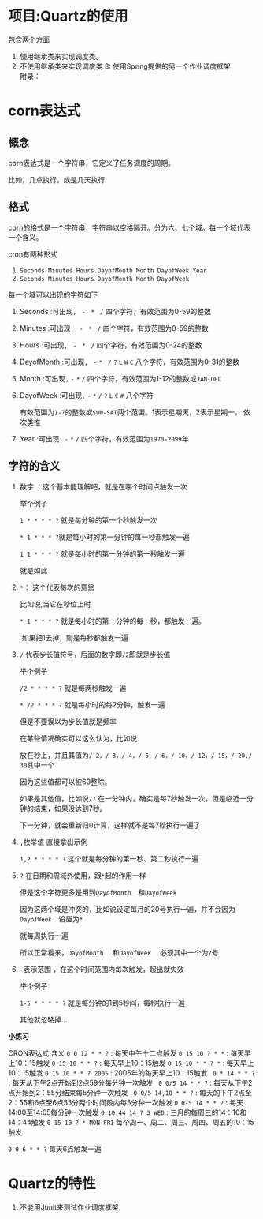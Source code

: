 # 项目:Quartz的使用
包含两个方面		

1. 使用继承类来实现调度类。
2. 不使用继承类来实现调度类
3: 使用Spring提供的另一个作业调度框架  
附录：
# corn表达式

## 概念

corn表达式是一个字符串，它定义了任务调度的周期。

比如，几点执行，或是几天执行

## 格式

corn的格式是一个字符串，字符串以空格隔开。分为六、七个域。每一个域代表一个含义。

cron有两种形式

1. `Seconds Minutes Hours DayofMonth Month DayofWeek Year`
2. `Seconds Minutes Hours DayofMonth Month DayofWeek`

每一个域可以出现的字符如下

1. Seconds  :可出现`,`  ` -`   ` *`   ` /`   四个字符，有效范围为0-59的整数 

2. Minutes  :可出现`,`  ` -`   ` *`   ` /`   四个字符，有效范围为0-59的整数 

3. Hours  :可出现`,`  ` -`   ` *`   ` /`   四个字符，有效范围为0-24的整数 

4. DayofMonth  :可出现`,` ` -`  `*`  ` /`   `?`   `L`    `W`   `C`  八个字符，有效范围为0-31的整数 

5. Month  :可出现`,` `-` `*`   `/`  四个字符，有效范围为1-12的整数或`JAN-DEC `

6. DayofWeek  :可出现`,`  `-`   `*`   `/`   `?`   `L`   `C`   `#`  八个字符

   有效范围为`1-7`的整数或`SUN-SAT`两个范围。1表示星期天，2表示星期一， 依次类推 

7. Year  :可出现`,`   `-`   `*`   `/`  四个字符，有效范围为`1970-2099`年

## 字符的含义

1. 数字 ：这个基本能理解吧，就是在哪个时间点触发一次

   举个例子

   `1 * * * * ?`  就是每分钟的第一个秒触发一次

   `* 1 * * * ?`就是每小时的第一分钟的每一秒都触发一遍

   `1 1 * * * ?` 就是每小时的第一分钟的第一秒触发一遍

   就是如此

2. `*`： 这个代表每次的意思

   比如说,当它在秒位上时

   `* 1 * * * ?`   就是每小时的第一分钟的每一秒，都触发一遍。

   ​			如果把1去掉，则是每秒都触发一遍

3. `/` 代表步长值符号，后面的数字即`/2`即就是步长值

   举个例子

   `/2 * * * * ?`   就是每两秒触发一遍

   `* /2 * * * ?`  就是每小时的每2分钟，触发一遍

   但是不要误以为步长值就是频率

   在某些情况确实可以这么认为，比如说

   放在秒上，并且其值为`/ 2，/ 3，/ 4，/ 5，/ 6，/ 10，/ 12，/ 15，/ 20,/ 30`其中一个

   因为这些值都可以被60整除。

   如果是其他值，比如说`/7`  在一分钟内，确实是每7秒触发一次，但是临近一分钟的结束，如果没达到7秒。

   下一分钟，就会重新归0计算，这样就不是每7秒执行一遍了

4. `,`枚举值 直接拿出示例

   `1,2 * * * * ?`  这个就是每分钟的第一秒、第二秒执行一遍

5. `?`  在日期和周域外使用，跟`*`起的作用一样

   但是这个字符更多是用到`DayofMonth  `和`DayofWeek  `

   因为这两个域是冲突的，比如说设定每月的20号执行一遍，并不会因为`DayofWeek  `设置为`*`

   就每周执行一遍

   所以正常看来，`DayofMonth  ` 和`DayofWeek  `  必须其中一个为`?`号

6. `-`表示范围 ，在这个时间范围内每次触发，超出就失效

   举个例子

   `1-5 * * * * ?`   就是每分钟的1到5秒间，每秒执行一遍



   其他就忽略掉... 

**小练习**

CRON表达式    含义 
`0 0 12 * * ?` :   每天中午十二点触发 
`0 15 10 ? * *` :   每天早上10：15触发 
`0 15 10 * * ?` :    每天早上10：15触发 
`0 15 10 * * ? *` :    每天早上10：15触发 
`0 15 10 * * ? 2005` :    2005年的每天早上10：15触发 
` 0 * 14 * * ?` :     每天从下午2点开始到2点59分每分钟一次触发 
` 0 0/5 14 * * ?` :    每天从下午2点开始到2：55分结束每5分钟一次触发 
` 0 0/5 14,18 * * ?` :   每天的下午2点至2：55和6点至6点55分两个时间段内每5分钟一次触发 
`0 0-5 14 * * ?` :   每天14:00至14:05每分钟一次触发 
`0 10,44 14 ? 3 WED` :   三月的每周三的14：10和14：44触发 
`0 15 10 ? * MON-FRI`    每个周一、周二、周三、周四、周五的10：15触发 	

`0 0 6 * * ?`  每天6点触发一遍

# Quartz的特性

1. 不能用Junit来测试作业调度框架